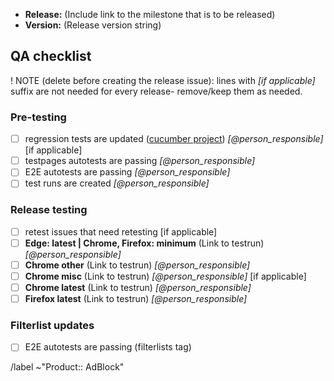 - **Release:** (Include link to the milestone that is to be released)
- **Version:** (Release version string)

## QA checklist

! NOTE (delete before creating the release issue): lines with _[if applicable]_ suffix are not needed for every release- remove/keep them as needed.

### Pre-testing

- [ ] regression tests are updated ([cucumber project](https://studio.cucumber.io/projects/283030)) _[@person_responsible]_ [if applicable]
- [ ] testpages autotests are passing _[@person_responsible]_
- [ ] E2E autotests are passing _[@person_responsible]_
- [ ] test runs are created _[@person_responsible]_

### Release testing

- [ ] retest issues that need retesting [if applicable]
- [ ] **Edge: latest | Chrome, Firefox: minimum** (Link to testrun) _[@person_responsible]_
- [ ] **Chrome other** (Link to testrun) _[@person_responsible]_
- [ ] **Chrome misc** (Link to testrun) _[@person_responsible]_ [if applicable]
- [ ] **Chrome latest** (Link to testrun) _[@person_responsible]_
- [ ] **Firefox latest** (Link to testrun) _[@person_responsible]_

### Filterlist updates

- [ ] E2E autotests are passing (filterlists tag)

/label ~"Product:: AdBlock"

